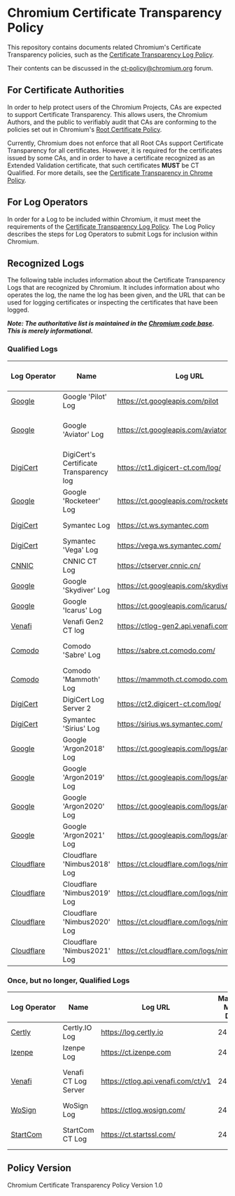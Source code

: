 # Chromium Certificate Transparency Policy

This repository contains documents related Chromium's Certificate Transparency
policies, such as the [Certificate Transparency Log Policy](log_policy.md).

Their contents can be discussed in the
[ct-policy@chromium.org](https://groups.google.com/a/chromium.org/forum/#!forum/ct-policy)
forum.

## For Certificate Authorities

In order to help protect users of the Chromium Projects, CAs are expected to
support Certificate Transparency. This allows users, the Chromium Authors, and
the public to verifiably audit that CAs are conforming to the policies set out
in Chromium's [Root Certificate Policy](https://www.chromium.org/Home/chromium-security/root-ca-policy).

Currently, Chromium does not enforce that all Root CAs support Certificate
Transparency for all certificates. However, it is required for the certificates
issued by some CAs, and in order to have a certificate recognized as an Extended
Validation certificate, that such certificates **MUST** be CT Qualified. For
more details, see the [Certificate Transparency in Chrome Policy](ct_policy.md).

## For Log Operators

In order for a Log to be included within Chromium, it must meet the
requirements of the [Certificate Transparency Log Policy](log_policy.md). The
Log Policy describes the steps for Log Operators to submit Logs for inclusion
within Chromium.

## Recognized Logs

The following table includes information about the Certificate Transparency Logs
that are recognized by Chromium. It includes information about who operates the
log, the name the log has been given, and the URL that can be used for logging
certificates or inspecting the certificates that have been logged.

**_Note: The authoritative list is maintained in the [Chromium code base](https://cs.chromium.org/chromium/src/components/certificate_transparency/data/log_list.json). This is merely informational._**

### Qualified Logs

| Log Operator | Name | Log URL | Maximum Merge Delay | Included Since |
| ------------ | ---- | ------- | ------------------- | -------------- |
|[Google](https://www.google.com)|Google 'Pilot' Log|https://ct.googleapis.com/pilot|24 hours|*Revision:* https://crrev.com/237785 <br/> Chrome: 35|
|[Google](https://www.google.com)|Google 'Aviator' Log|https://ct.googleapis.com/aviator|24 hours|*Revision:* https://crrev.com/237785 <br/> Chrome: 35 <br/> Note: Frozen (not accepting new certificates)|
|[DigiCert](https://www.digicert.com)|DigiCert's Certificate Transparency log|https://ct1.digicert-ct.com/log/|24 hours|*Revision:* https://crrev.com/309831 <br/> Chrome: 41|
|[Google](https://www.google.com)|Google 'Rocketeer' Log|https://ct.googleapis.com/rocketeer|24 hours|*Revision:* https://crrev.com/325382 <br/> Chrome: 43|
|[DigiCert](https://www.digicert.com)|Symantec Log|https://ct.ws.symantec.com|24 hours|*Revision:* https://crrev.com/483625 <br/> Chrome: 45|
|[DigiCert](https://www.digicert.com)|Symantec 'Vega' Log|https://vega.ws.symantec.com/|24 hours|*Revision:* https://crrev.com/376143 <br/> Chrome: 50|
|[CNNIC](https://cnnic.cn)|CNNIC CT Log|https://ctserver.cnnic.cn/|24 hours|*Revision:* https://crrev.com/396817 <br/> Chrome: 53|
|[Google](https://www.google.com)|Google 'Skydiver' Log|https://ct.googleapis.com/skydiver/|24 hours|*Revision:* https://crrev.com/429670 <br/> Chrome: 55|
|[Google](https://www.google.com)|Google 'Icarus' Log|https://ct.googleapis.com/icarus/|24 hours|*Revision:* https://crrev.com/429670 <br/> Chrome: 55|
|[Venafi](https://www.venafi.com)|Venafi Gen2 CT log|https://ctlog-gen2.api.venafi.com/|24 hours|*Revision:* https://crrev.com/471318 <br/> Chrome: 59|
|[Comodo](https://www.comodo.com)|Comodo 'Sabre' Log|https://sabre.ct.comodo.com/|24 hours|*Revision:* https://crrev.com/482145 <br/> Chrome: 60|
|[Comodo](https://www.comodo.com)|Comodo 'Mammoth' Log|https://mammoth.ct.comodo.com/|24 hours|*Revision:* https://crrev.com/482145 <br/> Chrome: 60|
|[DigiCert](https://www.digicert.com)|DigiCert Log Server 2|https://ct2.digicert-ct.com/log/|24 hours|*Revision:* https://crrev.com/481160 <br/> Chrome: 60|
|[DigiCert](https://www.digicert.com)|Symantec 'Sirius' Log|https://sirius.ws.symantec.com/|24 hours|*Revision:* https://crrev.com/481160 <br/> Chrome: 60|
|[Google](https://www.google.com)|Google 'Argon2018' Log|https://ct.googleapis.com/logs/argon2018/|24 hours|*Revision:* https://crrev.com/540254 <br/> Chrome: 65|
|[Google](https://www.google.com)|Google 'Argon2019' Log|https://ct.googleapis.com/logs/argon2019/|24 hours|*Revision:* https://crrev.com/540254 <br/> Chrome: 65|
|[Google](https://www.google.com)|Google 'Argon2020' Log|https://ct.googleapis.com/logs/argon2020/|24 hours|*Revision:* https://crrev.com/540254 <br/> Chrome: 65|
|[Google](https://www.google.com)|Google 'Argon2021' Log|https://ct.googleapis.com/logs/argon2021/|24 hours|*Revision:* https://crrev.com/540254 <br/> Chrome: 65|
|[Cloudflare](https://www.cloudflare.com)|Cloudflare 'Nimbus2018' Log|https://ct.cloudflare.com/logs/nimbus2018/|24 hours|*Revision:* https://crrev.com/540254 <br/> Chrome: 65|
|[Cloudflare](https://www.cloudflare.com)|Cloudflare 'Nimbus2019' Log|https://ct.cloudflare.com/logs/nimbus2019/|24 hours|*Revision:* https://crrev.com/540254 <br/> Chrome: 65|
|[Cloudflare](https://www.cloudflare.com)|Cloudflare 'Nimbus2020' Log|https://ct.cloudflare.com/logs/nimbus2020/|24 hours|*Revision:* https://crrev.com/540254 <br/> Chrome: 65|
|[Cloudflare](https://www.cloudflare.com)|Cloudflare 'Nimbus2021' Log|https://ct.cloudflare.com/logs/nimbus2021/|24 hours|*Revision:* https://crrev.com/540254 <br/> Chrome: 65|

### Once, but no longer, Qualified Logs

| Log Operator | Name | Log URL | Maximum Merge Delay | Included Since | Last Accepted SCT |
| ------------ | ---- | ------- | ------------------- | -------------- | ----------------- |
|[Certly](https://certly.io)|Certly.IO Log|https://log.certly.io|24 hours|*Revision:* https://crrev.com/325382 <br/> Chrome: 43 | 15 April 2016 00:00:00 UTC.|
|[Izenpe](https://www.izenpe.com)|Izenpe Log|https://ct.izenpe.com|24 hours|*Revision:* https://crrev.com/326301 <br/> Chrome: 44 | 30 May 2016 00:00:00 UTC.|
|[Venafi](https://www.venafi.com)|Venafi CT Log Server|https://ctlog.api.venafi.com/ct/v1|24 hours|*Revision:* https://crrev.com/349170 <br/> Chrome: 47 | Last Accepted SCT: 28 Feb 2017 18:42:26 UTC.|
|[WoSign](https://www.wosign.com/)|WoSign Log|https://ctlog.wosign.com/|24 hours|*Revision:* https://crrev.com/414378 <br/> Chrome: 54 | 12 Feb 2018 23:59:59 UTC.|
|[StartCom](https://www.startssl.com/)|StartCom CT Log|https://ct.startssl.com/|24 hours|*Revision:* https://crrev.com/414440 <br/> Chrome: 54 | 12 Feb 2018 23:59:59 UTC.|

## Policy Version
Chromium Certificate Transparency Policy Version 1.0
